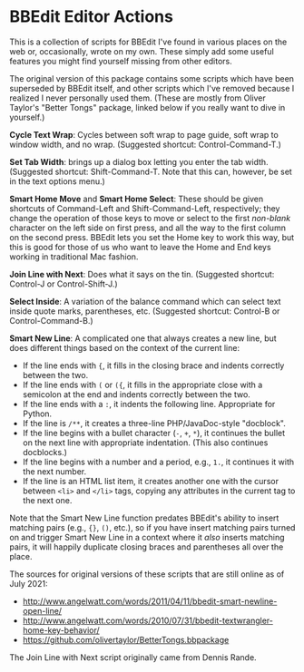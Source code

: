 # BBEdit Editor Actions

This is a collection of scripts for BBEdit I've found in various places on the web or, occasionally, wrote on my own. These simply add some useful features you might find yourself missing from other editors.

The original version of this package contains some scripts which have been superseded by BBEdit itself, and other scripts which I've removed because I realized I never personally used them. (These are mostly from Oliver Taylor's "Better Tongs" package, linked below if you really want to dive in yourself.)

**Cycle Text Wrap**: Cycles between soft wrap to page guide, soft wrap to window width, and no wrap. (Suggested shortcut: Control-Command-T.)

**Set Tab Width**: brings up a dialog box letting you enter the tab width. (Suggested shortcut: Shift-Command-T. Note that this can, however, be set in the text options menu.)

**Smart Home Move** and **Smart Home Select**: These should be given shortcuts of Command-Left and Shift-Command-Left, respectively; they change the operation of those keys to move or select to the first _non-blank_ character on the left side on first press, and all the way to the first column on the second press. BBEdit lets you set the Home key to work this way, but this is good for those of us who want to leave the Home and End keys working in traditional Mac fashion.

**Join Line with Next**: Does what it says on the tin. (Suggested shortcut: Control-J or Control-Shift-J.)

**Select Inside**: A variation of the balance command which can select text inside quote marks, parentheses, etc. (Suggested shortcut: Control-B or Control-Command-B.)

**Smart New Line**: A complicated one that always creates a new line, but does different things based on the context of the current line:

- If the line ends with `{`, it fills in the closing brace and indents correctly between the two.
- If the line ends with `(` or `({`, it fills in the appropriate close with a semicolon at the end and indents correctly between the two.
- If the line ends with a `:`, it indents the following line. Appropriate for Python.
- If the line is `/**`, it creates a three-line PHP/JavaDoc-style "docblock".
- If the line begins with a bullet character (`-`, `+`, `*`), it continues the bullet on the next line with appropriate indentation. (This also continues docblocks.)
- If the line begins with a number and a period, e.g., `1.`, it continues it with the next number.
- If the line is an HTML list item, it creates another one with the cursor between `<li>` and `</li>` tags, copying any attributes in the current tag to the next one.

Note that the Smart New Line function predates BBEdit's ability to insert matching pairs (e.g., `{}`, `()`, etc.), so if you have insert matching pairs turned on and trigger Smart New Line in a context where it _also_ inserts matching pairs, it will happily duplicate closing braces and parentheses all over the place.

The sources for original versions of these scripts that are still online as of July 2021:

* http://www.angelwatt.com/words/2011/04/11/bbedit-smart-newline-open-line/
* http://www.angelwatt.com/words/2010/07/31/bbedit-textwrangler-home-key-behavior/
* https://github.com/olivertaylor/BetterTongs.bbpackage

The Join Line with Next script originally came from Dennis Rande.
